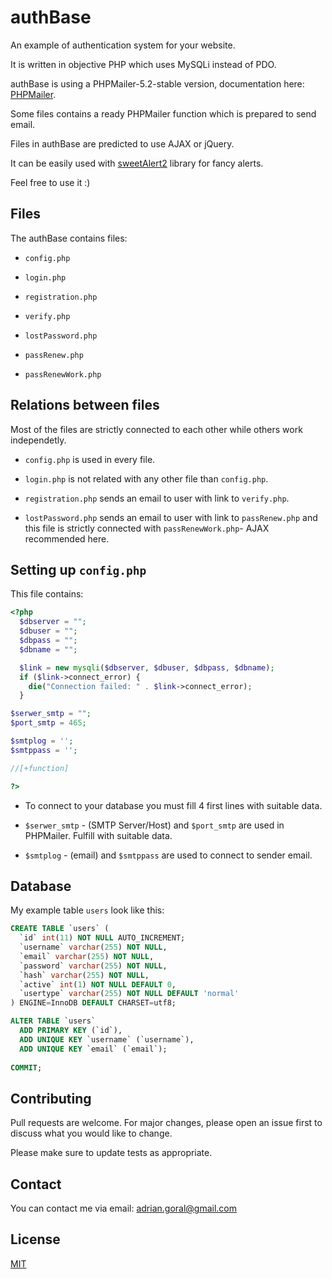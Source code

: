# authBase
An example of authentication system for your website.

It is written in objective PHP which uses MySQLi instead of PDO.

authBase is using a PHPMailer-5.2-stable version, documentation here: [PHPMailer](https://github.com/PHPMailer/PHPMailer/tree/5.2-stable).

Some files contains a ready PHPMailer function which is prepared to send email.

Files in authBase are predicted to use AJAX or jQuery.

It can be easily used with [sweetAlert2](https://sweetalert2.github.io/) library for fancy alerts.

Feel free to use it :)

## Files

The authBase contains files:

* ```config.php```

* ```login.php```

* ```registration.php```

* ```verify.php```

* ```lostPassword.php```

* ```passRenew.php```

* ```passRenewWork.php```

## Relations between files

Most of the files are strictly connected to each other while others work independetly.

* ```config.php``` is used in every file.

* ```login.php``` is not related with any other file than ```config.php```.

* ```registration.php``` sends an email to user with link to ```verify.php```.

* ```lostPassword.php``` sends an email to user with link to ```passRenew.php``` and this file is strictly connected with ```passRenewWork.php```- AJAX recommended here.

## Setting up ```config.php```

This file contains:

```php
<?php
  $dbserver = "";
  $dbuser = "";
  $dbpass = "";
  $dbname = "";

  $link = new mysqli($dbserver, $dbuser, $dbpass, $dbname);
  if ($link->connect_error) {
    die("Connection failed: " . $link->connect_error);
  }

$serwer_smtp = "";
$port_smtp = 465;

$smtplog = '';
$smtppass = '';

//[+function]

?>
```
* To connect to your database you must fill 4 first lines with suitable data.

* ```$serwer_smtp``` - (SMTP Server/Host) and ```$port_smtp``` are used in PHPMailer. Fulfill with suitable data.
* ```$smtplog``` - (email) and ```$smtppass``` are used to connect to sender email.

## Database

My example table ```users``` look like this:

```sql
CREATE TABLE `users` (
  `id` int(11) NOT NULL AUTO_INCREMENT;
  `username` varchar(255) NOT NULL,
  `email` varchar(255) NOT NULL,
  `password` varchar(255) NOT NULL,
  `hash` varchar(255) NOT NULL,
  `active` int(1) NOT NULL DEFAULT 0,
  `usertype` varchar(255) NOT NULL DEFAULT 'normal'
) ENGINE=InnoDB DEFAULT CHARSET=utf8;

ALTER TABLE `users`
  ADD PRIMARY KEY (`id`),
  ADD UNIQUE KEY `username` (`username`),
  ADD UNIQUE KEY `email` (`email`);
  
COMMIT;
```


## Contributing

Pull requests are welcome. For major changes, please open an issue first to discuss what you would like to change.

Please make sure to update tests as appropriate.

## Contact

You can contact me via email: 
<adrian.goral@gmail.com>

## License
[MIT](https://choosealicense.com/licenses/mit/)


